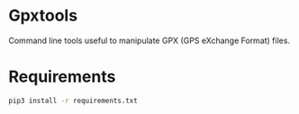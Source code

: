 # Gpxtools

Command line tools useful to manipulate GPX (GPS eXchange Format) files.

# Requirements

```bash
pip3 install -r requirements.txt
```
